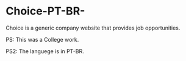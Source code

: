 # Choice-PT-BR-
Choice is a generic company website that provides job opportunities.

PS: This was a College work.

PS2: The languege is in PT-BR.

